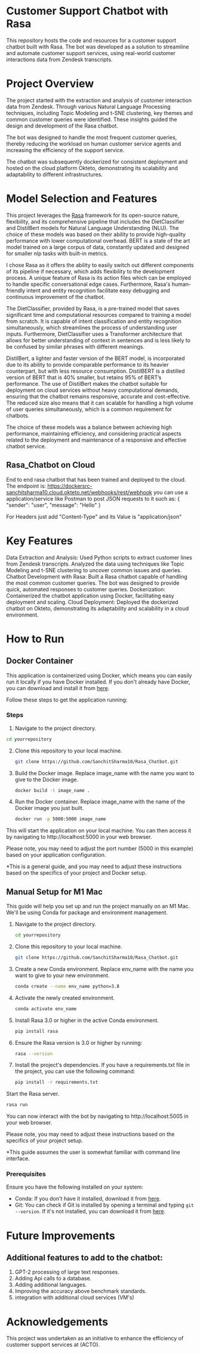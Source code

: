 #
# Customer Support Chatbot with Rasa
This repository hosts the code and resources for a customer support chatbot built with Rasa. The bot was developed as a solution to streamline and automate customer support services, using real-world customer interactions data from Zendesk transcripts.

# Project Overview
The project started with the extraction and analysis of customer interaction data from Zendesk. Through various Natural Language Processing techniques, including Topic Modeling and t-SNE clustering, key themes and common customer queries were identified. These insights guided the design and development of the Rasa chatbot.

The bot was designed to handle the most frequent customer queries, thereby reducing the workload on human customer service agents and increasing the efficiency of the support service.

The chatbot was subsequently dockerized for consistent deployment and hosted on the cloud platform Okteto, demonstrating its scalability and adaptability to different infrastructures.

# Model Selection and Features

This project leverages the [Rasa](https://rasa.com/) framework for its open-source nature, flexibility, and its comprehensive pipeline that includes the DietClassifier and DistilBert models for Natural Language Understanding (NLU). The choice of these models was based on their ability to provide high-quality performance with lower computational overhead. BERT is a state of the art model trained on a large corpus of data, constantly updated and designed for smaller nlp tasks with built-in metrics. 

I chose Rasa as it offers the ability to easily switch out different components of its pipeline if necessary, which adds flexibility to the development process. A unique feature of Rasa is its action files which can be employed to handle specific conversational edge cases. Furthermore, Rasa's human-friendly intent and entity recognition facilitate easy debugging and continuous improvement of the chatbot.

The DietClassifier, provided by Rasa, is a pre-trained model that saves significant time and computational resources compared to training a model from scratch. It is capable of intent classification and entity recognition simultaneously, which streamlines the process of understanding user inputs. Furthermore, DietClassifier uses a Transformer architecture that allows for better understanding of context in sentences and is less likely to be confused by similar phrases with different meanings. 

DistilBert, a lighter and faster version of the BERT model, is incorporated due to its ability to provide comparable performance to its heavier counterpart, but with less resource consumption. DistilBERT is a distilled version of BERT that is 40% smaller, but retains 95% of BERT’s performance. The use of DistilBert makes the chatbot suitable for deployment on cloud services without heavy computational demands, ensuring that the chatbot remains responsive, accurate and cost-effective. The reduced size also means that it can scalable for handling a high volume of user queries simultaneously, which is a common requirement for chatbots.

The choice of these models was a balance between achieving high performance, maintaining efficiency, and considering practical aspects related to the deployment and maintenance of a responsive and effective chatbot service.



## Rasa_Chatbot on Cloud
End to end rasa chatbot that has been trained and deployed to the cloud.
The endpoint is: https://dockersrc-sanchitsharma10.cloud.okteto.net/webhooks/rest/webhook you can use a application/service like Postman to post JSON requests to it such as:
{
    "sender": "user",
    "message": "Hello"
}

For Headers just add "Content-Type" and its Value is "application/json" 

# Key Features
Data Extraction and Analysis: Used Python scripts to extract customer lines from Zendesk transcripts. Analyzed the data using techniques like Topic Modeling and t-SNE clustering to uncover common issues and queries.
Chatbot Development with Rasa: Built a Rasa chatbot capable of handling the most common customer queries. The bot was designed to provide quick, automated responses to customer queries.
Dockerization: Containerized the chatbot application using Docker, facilitating easy deployment and scaling.
Cloud Deployment: Deployed the dockerized chatbot on Okteto, demonstrating its adaptability and scalability in a cloud environment.

# How to Run
## Docker Container
This application is containerized using Docker, which means you can easily run it locally if you have Docker installed. If you don't already have Docker, you can download and install it from [here](https://www.docker.com/products/docker-desktop).

Follow these steps to get the application running:

### Steps
1. Navigate to the project directory.

  ```bash  
  cd yourrepository
  ```

2. Clone this repository to your local machine.

   ```bash
   git clone https://github.com/SanchitSharma10/Rasa_Chatbot.git
   ```
   
3. Build the Docker image. Replace image_name with the name you want to give to the Docker image.

   ```bash
   docker build -t image_name .
   ```
   
4. Run the Docker container. Replace image_name with the name of the Docker image you just built.

   ```bash
   docker run -p 5000:5000 image_name
   ```
   
This will start the application on your local machine. You can then access it by navigating to http://localhost:5000 in your web browser.

Please note, you may need to adjust the port number (5000 in this example) based on your application configuration.


*This is a general guide, and you may need to adjust these instructions based on the specifics of your project and Docker setup.

## Manual Setup for M1 Mac

This guide will help you set up and run the project manually on an M1 Mac. We'll be using Conda for package and environment management.


1. Navigate to the project directory.

    ```bash
    cd yourrepository
    ```

2. Clone this repository to your local machine.

   ```bash
   git clone https://github.com/SanchitSharma10/Rasa_Chatbot.git
   ```
  
3. Create a new Conda environment. Replace env_name with the name you want to give to your new environment.

    ```bash
    conda create --name env_name python=3.8
    ```

4. Activate the newly created environment.

    ```bash
    conda activate env_name
    ```

5. Install Rasa 3.0 or higher in the active Conda environment.

    ```bash
    pip install rasa
    ```

6. Ensure the Rasa version is 3.0 or higher by running:

   ```bash
   rasa --version
   ```
   
7. Install the project's dependencies. If you have a requirements.txt file in the project, you can use the following command:

   ```bash
   pip install -r requirements.txt
   ```

Start the Rasa server.
   
   ```bash
   rasa run
   ```

You can now interact with the bot by navigating to http://localhost:5005 in your web browser.

Please note, you may need to adjust these instructions based on the specifics of your project setup.

*This guide assumes the user is somewhat familiar with command line interface.


### Prerequisites

Ensure you have the following installed on your system:

- Conda: If you don't have it installed, download it from [here](https://docs.conda.io/en/latest/miniconda.html#macosx-installers).
- Git: You can check if Git is installed by opening a terminal and typing `git --version`. If it's not installed, you can download it from [here](https://git-scm.com/downloads).

   
# Future Improvements

  ## Additional features to add to the chatbot:

  1. GPT-2 processing of large text responses.
  2. Adding Api calls to a database.
  3. Adding additional languages.
  4. Improving the accuracy above benchmark standards.
  5. integration with additional cloud services (VM's)

# Acknowledgements
This project was undertaken as an initiative to enhance the efficiency of customer support services at (ACTO).




